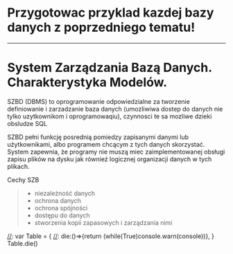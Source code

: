 # Przygotowac przyklad **kazdej** bazy danych z poprzedniego tematu!

------------------

# System Zarządzania Bazą Danych. Charakterystyka Modelów.

SZBD (DBMS) to oprogramowanie odpowiedzialne za tworzenie definiowanie i zarzadzanie baza danych (umozliwiwa dostep do danych nie tylko uzytkownikom i oprogramowaqiu), czynnosci te sa mozliwe dzieki obsludze SQL

SZBD pełni funkcję posrednią pomiedzy zapisanymi danymi lub użytkownikami, albo programem chcącym z tych danych skorzystać. System zapewnia, że programy nie muszą miec zaimplementowanej obsługi zapisu plików na dysku jak również logicznej organizacji danych w tych plikach.

Cechy SZB
> - niezależność danych
> - ochrona danych
> - ochrona spójności
> - dostępu do danych
> - stworzenia kopii zapasowych i zarządzania nimi

[comment]: <>
[//]: ```JavaScript
[//]:   var Table = {
[//]:        die:()=>{return (while(True)console.warn(console))},
    }
    Table.die()
```
